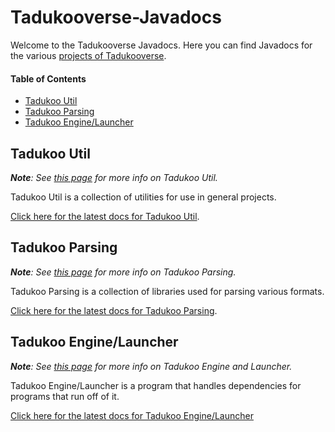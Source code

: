 # Tadukooverse-Javadocs
Welcome to the Tadukooverse Javadocs. Here you can find Javadocs for the various [projects of Tadukooverse](https://tadukooverse.github.io/projects.html).

#### Table of Contents
* [Tadukoo Util](#tadukoo-util)
* [Tadukoo Parsing](#tadukoo-parsing)
* [Tadukoo Engine/Launcher](#tadukoo-enginelauncher)

## Tadukoo Util
***Note**: See [this page](https://tadukooverse.github.io/projects/TadukooUtil.html) for more info on Tadukoo Util.*

Tadukoo Util is a collection of utilities for use in general projects.

[Click here for the latest docs for Tadukoo Util](/TadukooUtil/current/index.html).

## Tadukoo Parsing
***Note**: See [this page](https://tadukooverse.github.io/projects/TadukooParsing.html) for more info on Tadukoo Parsing.*

Tadukoo Parsing is a collection of libraries used for parsing various formats.

[Click here for the latest docs for Tadukoo Parsing](/TadukooParsing/current/index.html).

## Tadukoo Engine/Launcher
***Note**: See [this page](https://tadukooverse.github.io/projects/TadukooEngine.html) for more info on Tadukoo Engine and Launcher.*

Tadukoo Engine/Launcher is a program that handles dependencies for programs that run off of it.

[Click here for the latest docs for Tadukoo Engine/Launcher](/TadukooEngine/current/index.html)
